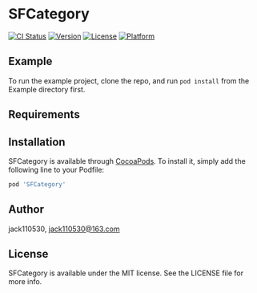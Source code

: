 # SFCategory

[![CI Status](https://img.shields.io/travis/jack110530/SFCategory.svg?style=flat)](https://travis-ci.org/jack110530/SFCategory)
[![Version](https://img.shields.io/cocoapods/v/SFCategory.svg?style=flat)](https://cocoapods.org/pods/SFCategory)
[![License](https://img.shields.io/cocoapods/l/SFCategory.svg?style=flat)](https://cocoapods.org/pods/SFCategory)
[![Platform](https://img.shields.io/cocoapods/p/SFCategory.svg?style=flat)](https://cocoapods.org/pods/SFCategory)

## Example

To run the example project, clone the repo, and run `pod install` from the Example directory first.

## Requirements

## Installation

SFCategory is available through [CocoaPods](https://cocoapods.org). To install
it, simply add the following line to your Podfile:

```ruby
pod 'SFCategory'
```

## Author

jack110530, jack110530@163.com

## License

SFCategory is available under the MIT license. See the LICENSE file for more info.
